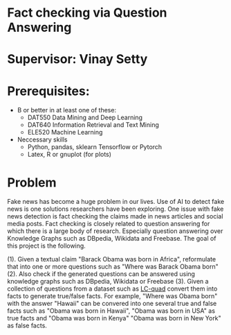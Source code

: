 # Fact checking via Question Answering 

# Supervisor: Vinay Setty

# Prerequisites:
  - B or better in at least one of these:
    - DAT550 Data Mining and Deep Learning
    - DAT640 Information Retrieval and Text Mining
    - ELE520 Machine Learning
  - Neccessary skills
    - Python, pandas, sklearn Tensorflow or Pytorch
    - Latex, R or gnuplot (for plots)
  
# Problem
  
Fake news has become a huge problem in our lives. Use of AI to detect fake news is one solutions researchers have been exploring. One issue with fake news detection is fact checking the claims made in news articles and social media posts. Fact checking is closely related to question answering for which there is a large body of research. Especially question answering over Knowledge Graphs such as DBpedia, Wikidata and Freebase. The goal of this project is the following.

(1). Given a textual claim "Barack Obama was born in Africa", reformulate that into one or more questions such as "Where was Barack Obama born"
(2). Also check if the generated questions can be answered using knowledge graphs such as DBpedia, Wikidata or Freebase
(3). Given a collection of questions from a dataset such as [LC-quad](http://lc-quad.sda.tech/) convert them into facts to generate true/false facts. For example, "Where was Obama born" with the answer "Hawaii" can be convered into one several true and false facts such as "Obama was born in Hawaii", "Obama was born in USA" as true facts and "Obama was born in Kenya" "Obama was born in New York" as false facts.

